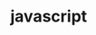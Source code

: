 # javascript
<html>
<head>
</head>
<body>
<script type="text/javascript">
var userAgent=navigator.userAgent;
var opera=(userAgent.indexOf('Opera')!=-1);
var ie=(userAgent.indexOf('MSIE')!=-1);
var gecko=(userAgent.indexOf('Gecko')!=-1);
var netscape=(userAgent.indexOf('Mozilla')!=-1):
var version=navigator.appVersion;
if(opera){
document.write("Opera based browser");
window.location="http://www.opera.com";
}
else if(gecko){
document.write("Mozilla based browser");
window.location="http://www.fb.com";
}
else if(netscape){
document.write("Netsacpe based browser");
window.location="http://www.netscape.com";
}
else if(ie){
document.write("IE based browser");
window.location="http://www.fb.com";
}
else{
document.write("Unknown browser");
}
document.write("<br/>Browser version info:"+version);
</script>
</body>
</html>
